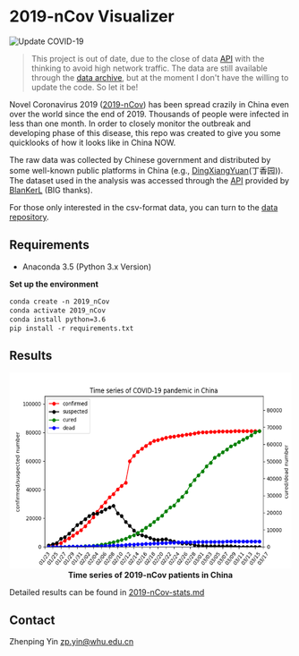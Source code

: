 # 2019-nCov Visualizer
![Update COVID-19](https://github.com/ZPYin/COVID-19_Visualizer/workflows/Update%20COVID-19/badge.svg?branch=master)

> This project is out of date, due to the close of data [API](https://github.com/BlankerL/DXY-COVID-19-Crawler) with the thinking to avoid high network traffic. The data are still available through the [data archive](https://github.com/BlankerL/DXY-COVID-19-Crawler), but at the moment I don't have the willing to update the code. So let it be!

Novel Coronavirus 2019 ([2019-nCov][1]) has been spread crazily in China even over the world since the end of 2019. Thousands of people were infected in less than one month. In order to closely monitor the outbreak and developing phase of this disease, this repo was created to give you some quicklooks of how it looks like in China NOW.

The raw data was collected by Chinese government and distributed by some well-known public platforms in China (e.g., [DingXiangYuan][2](丁香园)). The dataset used in the analysis was accessed through the [API][3] provided by [BlanKerL][5] (BIG thanks).

For those only interested in the csv-format data, you can turn to the [data repository][4].

## Requirements

- Anaconda 3.5 (Python 3.x Version)

**Set up the environment**

```shell
conda create -n 2019_nCov
conda activate 2019_nCov
conda install python=3.6
pip install -r requirements.txt
```

## Results

<p align='center'>
<img src='img/lineplot_overall.png', width=550, height=350, lat='overall_plot'>
<br>
<b>Time series of 2019-nCov patients in China</b>

Detailed results can be found in [2019-nCov-stats.md](docs/2019-coronavirus-stats.md)

## Contact

Zhenping Yin <zp.yin@whu.edu.cn>

[1]: https://www.cdc.gov/coronavirus/2019-ncov/index.html?CDC_AA_refVal=https%3A%2F%2Fwww.cdc.gov%2Fcoronavirus%2Fnovel-coronavirus-2019.html
[2]: http://www.dxy.cn/
[3]: https://lab.isaaclin.cn/nCoV/
[4]: https://github.com/BlankerL/DXY-2019-nCoV-Data
[5]: https://github.com/BlankerL
